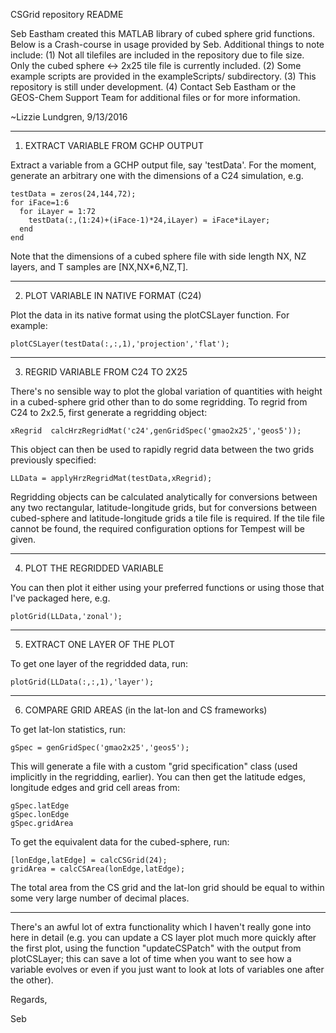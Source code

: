 CSGrid repository README

Seb Eastham created this MATLAB library of cubed sphere grid functions. 
Below is a Crash-course in usage provided by Seb. Additional things to
note include:
     (1) Not all tilefiles are included in the repository due to file size.
         Only the cubed sphere <-> 2x25 tile file is currently included.
     (2) Some example scripts are provided in the exampleScripts/
         subdirectory. 
     (3) This repository is still under development.
     (4) Contact Seb Eastham or the GEOS-Chem Support Team for additional
         files or for more information.
	 
~Lizzie Lundgren, 9/13/2016
_____________________________________________________________________________

1) EXTRACT VARIABLE FROM GCHP OUTPUT

Extract a variable from a GCHP output file, say 'testData'. For the moment, 
generate an arbitrary one with the dimensions of a C24 simulation, e.g.

    testData = zeros(24,144,72);
    for iFace=1:6
      for iLayer = 1:72
        testData(:,(1:24)+(iFace-1)*24,iLayer) = iFace*iLayer;
      end
    end

Note that the dimensions of a cubed sphere file with side length NX, NZ layers,
and T samples are [NX,NX*6,NZ,T].

_____________________________________________________________________________

2) PLOT VARIABLE IN NATIVE FORMAT (C24)

Plot the data in its native format using the plotCSLayer function. For example:

    plotCSLayer(testData(:,:,1),'projection','flat');

_____________________________________________________________________________

3) REGRID VARIABLE FROM C24 TO 2X25

There's no sensible way to plot the global variation of quantities with 
height in a cubed-sphere grid other than to do some regridding. To regrid from 
C24 to 2x2.5, first generate a regridding object:

    xRegrid  calcHrzRegridMat('c24',genGridSpec('gmao2x25','geos5'));

This object can then be used to rapidly regrid data between the two grids
previously specified:

    LLData = applyHrzRegridMat(testData,xRegrid);

Regridding objects can be calculated analytically for conversions between
any two rectangular, latitude-longitude grids, but for conversions between
cubed-sphere and latitude-longitude grids a tile file is required. If the
tile file cannot be found, the required configuration options for Tempest
will be given.

_____________________________________________________________________________

4) PLOT THE REGRIDDED VARIABLE

You can then plot it either using your preferred functions or using those that 
I've packaged here, e.g.

    plotGrid(LLData,'zonal');

_____________________________________________________________________________

5) EXTRACT ONE LAYER OF THE PLOT

To get one layer of the regridded data, run:

    plotGrid(LLData(:,:,1),'layer');

_____________________________________________________________________________

6) COMPARE GRID AREAS (in the lat-lon and CS frameworks) 

To get lat-lon statistics, run:

    gSpec = genGridSpec('gmao2x25','geos5'); 

This will generate a file with a custom "grid specification" class (used 
implicitly in the regridding, earlier). You can then get the latitude edges, 
longitude edges and grid cell areas from:

    gSpec.latEdge
    gSpec.lonEdge
    gSpec.gridArea

To get the equivalent data for the cubed-sphere, run:

    [lonEdge,latEdge] = calcCSGrid(24); 
    gridArea = calcCSArea(lonEdge,latEdge); 

The total area from the CS grid and the lat-lon grid should be equal to 
within some very large number of decimal places.

_____________________________________________________________________________

There's an awful lot of extra functionality which I haven't really gone 
into here in detail (e.g. you can update a CS layer plot much more quickly 
after the first plot, using the function "updateCSPatch" with the output 
from plotCSLayer; this can save a lot of time when you want to see how a 
variable evolves or even if you just want to look at lots of variables 
one after the other).

Regards,

Seb